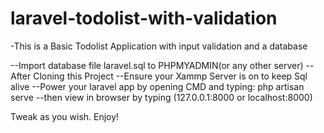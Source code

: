 # laravel-todolist-with-validation
-This is a Basic Todolist Application with input validation and a database

--Import database file laravel.sql to PHPMYADMIN(or any other server)
--After Cloning this Project
--Ensure your Xammp Server is on to keep Sql alive
--Power your laravel app by opening CMD and typing: php artisan serve
--then view in browser by typing (127.0.0.1:8000 or localhost:8000)

Tweak as you wish. Enjoy!
